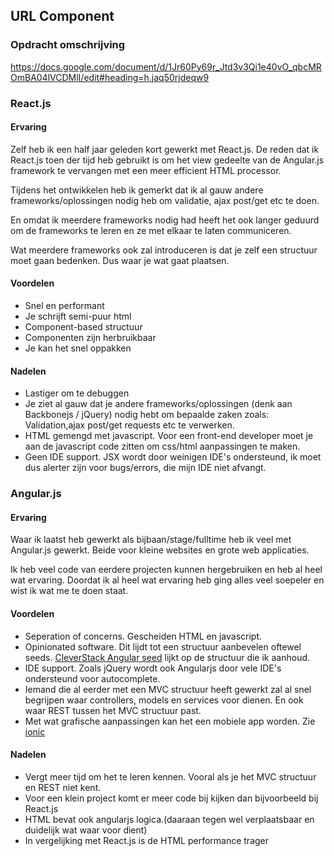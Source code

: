 ## URL Component

### Opdracht omschrijving

https://docs.google.com/document/d/1Jr60Py69r_Jtd3v3Qi1e40vO_qbcMROmBA04lVCDMlI/edit#heading=h.jaq50rjdeqw9

### React.js

#### Ervaring

Zelf heb ik een half jaar geleden kort gewerkt met React.js. De reden dat ik React.js toen der tijd heb gebruikt is om het view gedeelte van de Angular.js framework te vervangen met een meer efficient HTML processor.

Tijdens het ontwikkelen heb ik gemerkt dat ik al gauw andere frameworks/oplossingen nodig heb om validatie, ajax post/get etc te doen.

En omdat ik meerdere frameworks nodig had heeft het ook langer geduurd om de frameworks te leren en ze met elkaar te laten communiceren.

Wat meerdere frameworks ook zal introduceren is dat je zelf een structuur moet gaan bedenken. Dus waar je wat gaat plaatsen.

#### Voordelen

- Snel en performant
- Je schrijft semi-puur html
- Component-based structuur
- Componenten zijn herbruikbaar
- Je kan het snel oppakken

#### Nadelen

- Lastiger om te debuggen
- Je ziet al gauw dat je andere frameworks/oplossingen (denk aan Backbonejs / jQuery) nodig hebt om bepaalde zaken zoals: Validation,ajax post/get requests etc te verwerken.
- HTML gemengd met javascript. Voor een front-end developer moet je aan de javascript code zitten om css/html aanpassingen te maken.
- Geen IDE support. JSX wordt door weinigen IDE's ondersteund, ik moet dus alerter zijn voor bugs/errors, die mijn IDE niet afvangt.



### Angular.js

#### Ervaring

Waar ik laatst heb gewerkt als bijbaan/stage/fulltime heb ik veel met Angular.js gewerkt. Beide voor kleine websites en grote web applicaties.

Ik heb veel code van eerdere projecten kunnen hergebruiken en heb al heel wat ervaring. Doordat ik al heel wat ervaring heb ging alles veel soepeler en wist ik wat me te doen staat.

#### Voordelen

- Seperation of concerns. Gescheiden HTML en javascript.
- Opinionated software. Dit lijdt tot een structuur aanbevelen oftewel seeds. [CleverStack Angular seed](https://github.com/CleverStack/angular-seed) lijkt op de structuur die ik aanhoud.
- IDE support. Zoals jQuery wordt ook Angularjs door vele IDE's ondersteund voor autocomplete.
- Iemand die al eerder met een MVC structuur heeft gewerkt zal al snel begrijpen waar controllers, models en services voor dienen. En ook waar REST tussen het MVC structuur past.
- Met wat grafische aanpassingen kan het een mobiele app worden. Zie [ionic](http://ionicframework.com/)

#### Nadelen

- Vergt meer tijd om het te leren kennen. Vooral als je het MVC structuur en REST niet kent.
- Voor een klein project komt er meer code bij kijken dan bijvoorbeeld bij React.js
- HTML bevat ook angularjs logica.(daaraan tegen wel verplaatsbaar en duidelijk wat waar voor dient)
- In vergelijking met React.js is de HTML performance trager
